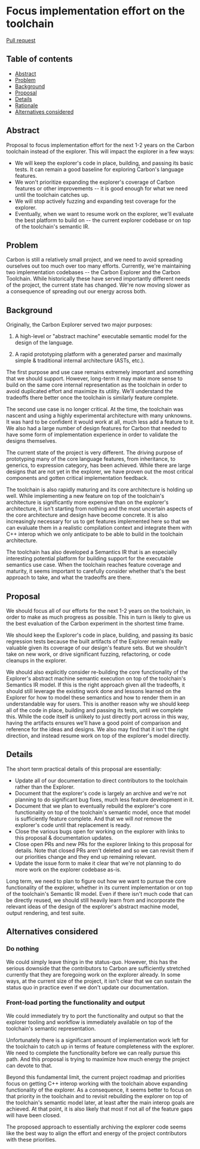 # Focus implementation effort on the toolchain

<!--
Part of the Carbon Language project, under the Apache License v2.0 with LLVM
Exceptions. See /LICENSE for license information.
SPDX-License-Identifier: Apache-2.0 WITH LLVM-exception
-->

[Pull request](https://github.com/carbon-language/carbon-lang/pull/3532)

<!-- toc -->

## Table of contents

-   [Abstract](#abstract)
-   [Problem](#problem)
-   [Background](#background)
-   [Proposal](#proposal)
-   [Details](#details)
-   [Rationale](#rationale)
-   [Alternatives considered](#alternatives-considered)

<!-- tocstop -->

## Abstract

Proposal to focus implementation effort for the next 1-2 years on the Carbon
toolchain instead of the explorer. This will impact the explorer in a few ways:

-   We will keep the explorer's code in place, building, and passing its basic
    tests. It can remain a good baseline for exploring Carbon's language
    features.
-   We won't prioritize expanding the explorer's coverage of Carbon features or
    other improvements -- it is good enough for what we need until the toolchain
    catches up.
-   We will stop actively fuzzing and expanding test coverage for the explorer.
-   Eventually, when we want to resume work on the explorer, we'll evaluate the
    best platform to build on -- the current explorer codebase or on top of the
    toolchain's semantic IR.

## Problem

Carbon is still a relatively small project, and we need to avoid spreading
ourselves out too much over too many efforts. Currently, we're maintaining two
implementation codebases -- the Carbon Explorer and the Carbon Toolchain. While
historically these have served importantly different needs of the project, the
current state has changed. We're now moving slower as a consequence of spreading
out our energy across both.

## Background

Originally, the Carbon Explorer served two major purposes:

1. A high-level or "abstract machine" executable semantic model for the design
   of the language.

2. A rapid prototyping platform with a generated parser and maximally simple &
   traditional internal architecture (ASTs, etc.).

The first purpose and use case remains extremely important and something that we
should support. However, long-term it may make more sense to build on the same
core internal representation as the toolchain in order to avoid duplicated
effort and maximize its utility. We'll understand the tradeoffs there better
once the toolchain is similarly feature complete.

The second use case is no longer critical. At the time, the toolchain was
nascent and using a highly experimental architecture with many
unknowns. It was hard to be confident it would work at all, much less add a
feature to it. We also had a large number of design features for Carbon that
needed to have some form of implementation experience in order to validate the
designs themselves.

The current state of the project is very different. The driving purpose of
prototyping many of the core language features, from inheritance, to generics,
to expression category, has been achieved. While there are large designs that
are not yet in the explorer, we have proven out the most critical components and
gotten critical implementation feedback.

The toolchain is also rapidly maturing and its core architecture is holding up
well. While implementing a new feature on top of the toolchain's architecture is
significantly more expensive than on the explorer's architecture, it isn't
starting from nothing and the most uncertain aspects of the core architecture
and design have become concrete. It is also increasingly necessary for us to
get features implemented here so that we can evaluate them in a realistic
compilation context and integrate them with C++ interop which we only anticipate
to be able to build in the toolchain architecture.

The toolchain has also developed a Semantics IR that is an especially
interesting potential platform for building support for the executable semantics
use case. When the toolchain reaches feature coverage and maturity, it seems
important to carefully consider whether that's the best approach to take, and
what the tradeoffs are there.

## Proposal

We should focus all of our efforts for the next 1-2 years on the toolchain, in
order to make as much progress as possible. This in turn is likely to give us
the best evaluation of the Carbon experiment in the shortest time frame.

We should keep the Explorer's code in place, building, and passing its basic
regression tests because the built artifacts of the Explorer remain really
valuable given its coverage of our design's feature sets. But we shouldn't take
on new work, or drive significant fuzzing, refactoring, or code cleanups in the
explorer.

We should also explicitly consider re-building the core functionality of the
Explorer's abstract machine semantic execution on top of the toolchain's
Semantics IR model. If this is the right approach given all the tradeoffs, it
should still leverage the existing work done and lessons learned on the Explorer
for how to model these semantics and how to render them in an understandable way
for users. This is another reason why we should keep all of the code in place,
building and passing its tests, until we complete this. While the code itself is
unlikely to just directly port across in this way, having the artifacts ensures
we'll have a good point of comparison and reference for the ideas and designs.
We also may find that it isn't the right direction, and instead resume work on
top of the explorer's model directly.

## Details

The short term practical details of this proposal are essentially:

-   Update all of our documentation to direct contributors to the toolchain
    rather than the Explorer.
-   Document that the explorer's code is largely an archive and we're not
    planning to do significant bug fixes, much less feature development in it.
-   Document that we plan to eventually rebuild the explorer's core
    functionality on top of the toolchain's semantic model, once that model is
    sufficiently feature complete. And that we will _not_ remove the explorer's
    code until that replacement is ready.
-   Close the various bugs open for working on the explorer with links to this
    proposal & documentation updates.
-   Close open PRs and new PRs for the explorer linking to this proposal for
    details. Note that closed PRs aren't deleted and so we can revisit them if
    our priorities change and they end up remaining relevant.
-   Update the issue form to make it clear that we're not planning to do more
    work on the explorer codebase as-is.

Long term, we need to plan to figure out how we want to pursue the core
functionality of the explorer, whether in its current implementation or on top
of the toolchain's Semantic IR model. Even if there isn't much code that can be
directly reused, we should still heavily learn from and incorporate the relevant
ideas of the design of the explorer's abstract machine model, output rendering,
and test suite.

## Alternatives considered

### Do nothing

We could simply leave things in the status-quo. However, this has the serious
downside that the contributors to Carbon are sufficiently stretched currently
that they are foregoing work on the explorer already. In some ways, at the
current size of the project, it isn't clear that we can sustain the status quo
in practice even if we don't update our documentation.

### Front-load porting the functionality and output

We could immediately try to port the functionality and output so that the
explorer tooling and workflow is immediately available on top of the toolchain's
semantic representation.

Unfortunately there is a significant amount of implementation work left for the
toolchain to catch up in terms of feature completeness with the explorer. We
need to complete the functionality before we can really pursue this path. And
this proposal is trying to maximize how much energy the project can devote to
that.

Beyond this fundamental limit, the current project roadmap and priorities focus
on getting C++ interop working with the toolchain above expanding functionality
of the explorer. As a consequence, it seems better to focus on that priority in
the toolchain and to revisit rebuilding the explorer on top of the toolchain's
semantic model later, at least after the main interop goals are achieved. At
that point, it is also likely that most if not all of the feature gaps will have
been closed.

The proposed approach to essentially archiving the explorer code seems like the
best way to align the effort and energy of the project contributors with these
priorities.
